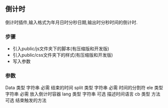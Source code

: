 ## 倒计时
倒计时插件,输入格式为年月日时分秒日期,输出时分秒时间的倒计时.

### 步骤
<ul>
    <li>引入public/js文件夹下的脚本(有压缩版和开发版) </li>
    <li>引入public/css文件夹下的样式(有压缩版和开发版) </li>
    <li>写入参数</li>
</ul>


### 参数
Data   类型    字符串    必需  结束的时间
split  类型    字符串    必需  时间的分割符
ele    类型    字符串    必需  放入倒计时容器
lang   类型    字符串    可选  描述时间语言
cb     类型    方法      可选  结束触发的方法